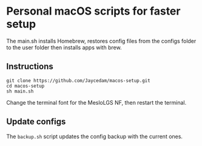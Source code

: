 # Personal macOS scripts for faster setup

The main.sh installs Homebrew, restores config files from the configs folder to the user folder then installs apps with brew.

## Instructions

```
git clone https://github.com/Jaycedam/macos-setup.git
cd macos-setup
sh main.sh
```

Change the terminal font for the MesloLGS NF, then restart the terminal.

## Update configs

The `backup.sh` script updates the config backup with the current ones.
